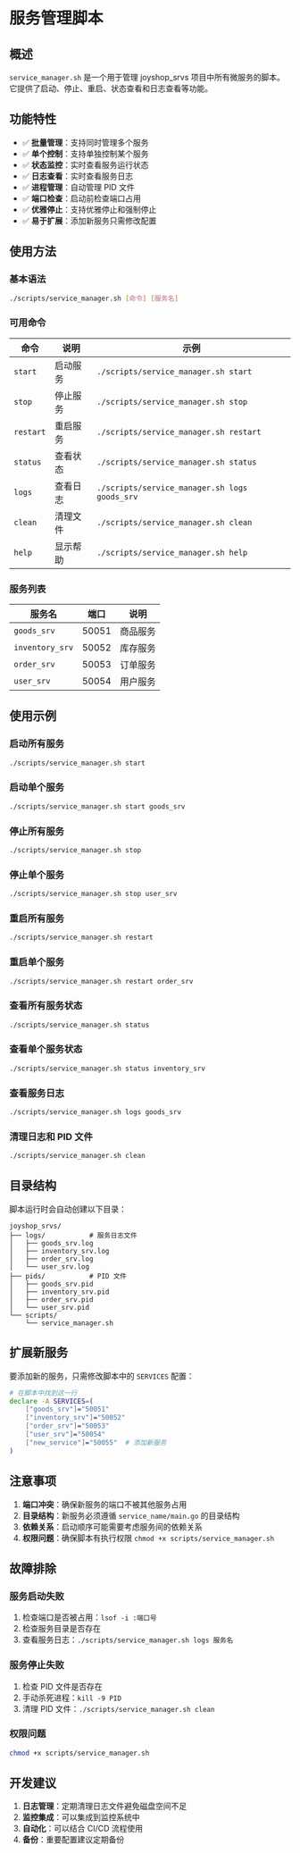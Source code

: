 # 服务管理脚本

## 概述

`service_manager.sh` 是一个用于管理 joyshop_srvs 项目中所有微服务的脚本。它提供了启动、停止、重启、状态查看和日志查看等功能。

## 功能特性

- ✅ **批量管理**：支持同时管理多个服务
- ✅ **单个控制**：支持单独控制某个服务
- ✅ **状态监控**：实时查看服务运行状态
- ✅ **日志查看**：实时查看服务日志
- ✅ **进程管理**：自动管理 PID 文件
- ✅ **端口检查**：启动前检查端口占用
- ✅ **优雅停止**：支持优雅停止和强制停止
- ✅ **易于扩展**：添加新服务只需修改配置

## 使用方法

### 基本语法

```bash
./scripts/service_manager.sh [命令] [服务名]
```

### 可用命令

| 命令      | 说明     | 示例                                          |
| --------- | -------- | --------------------------------------------- |
| `start`   | 启动服务 | `./scripts/service_manager.sh start`          |
| `stop`    | 停止服务 | `./scripts/service_manager.sh stop`           |
| `restart` | 重启服务 | `./scripts/service_manager.sh restart`        |
| `status`  | 查看状态 | `./scripts/service_manager.sh status`         |
| `logs`    | 查看日志 | `./scripts/service_manager.sh logs goods_srv` |
| `clean`   | 清理文件 | `./scripts/service_manager.sh clean`          |
| `help`    | 显示帮助 | `./scripts/service_manager.sh help`           |

### 服务列表

| 服务名          | 端口  | 说明     |
| --------------- | ----- | -------- |
| `goods_srv`     | 50051 | 商品服务 |
| `inventory_srv` | 50052 | 库存服务 |
| `order_srv`     | 50053 | 订单服务 |
| `user_srv`      | 50054 | 用户服务 |

## 使用示例

### 启动所有服务

```bash
./scripts/service_manager.sh start
```

### 启动单个服务

```bash
./scripts/service_manager.sh start goods_srv
```

### 停止所有服务

```bash
./scripts/service_manager.sh stop
```

### 停止单个服务

```bash
./scripts/service_manager.sh stop user_srv
```

### 重启所有服务

```bash
./scripts/service_manager.sh restart
```

### 重启单个服务

```bash
./scripts/service_manager.sh restart order_srv
```

### 查看所有服务状态

```bash
./scripts/service_manager.sh status
```

### 查看单个服务状态

```bash
./scripts/service_manager.sh status inventory_srv
```

### 查看服务日志

```bash
./scripts/service_manager.sh logs goods_srv
```

### 清理日志和 PID 文件

```bash
./scripts/service_manager.sh clean
```

## 目录结构

脚本运行时会自动创建以下目录：

```
joyshop_srvs/
├── logs/           # 服务日志文件
│   ├── goods_srv.log
│   ├── inventory_srv.log
│   ├── order_srv.log
│   └── user_srv.log
├── pids/           # PID 文件
│   ├── goods_srv.pid
│   ├── inventory_srv.pid
│   ├── order_srv.pid
│   └── user_srv.pid
└── scripts/
    └── service_manager.sh
```

## 扩展新服务

要添加新的服务，只需修改脚本中的 `SERVICES` 配置：

```bash
# 在脚本中找到这一行
declare -A SERVICES=(
    ["goods_srv"]="50051"
    ["inventory_srv"]="50052"
    ["order_srv"]="50053"
    ["user_srv"]="50054"
    ["new_service"]="50055"  # 添加新服务
)
```

## 注意事项

1. **端口冲突**：确保新服务的端口不被其他服务占用
2. **目录结构**：新服务必须遵循 `service_name/main.go` 的目录结构
3. **依赖关系**：启动顺序可能需要考虑服务间的依赖关系
4. **权限问题**：确保脚本有执行权限 `chmod +x scripts/service_manager.sh`

## 故障排除

### 服务启动失败

1. 检查端口是否被占用：`lsof -i :端口号`
2. 检查服务目录是否存在
3. 查看服务日志：`./scripts/service_manager.sh logs 服务名`

### 服务停止失败

1. 检查 PID 文件是否存在
2. 手动杀死进程：`kill -9 PID`
3. 清理 PID 文件：`./scripts/service_manager.sh clean`

### 权限问题

```bash
chmod +x scripts/service_manager.sh
```

## 开发建议

1. **日志管理**：定期清理日志文件避免磁盘空间不足
2. **监控集成**：可以集成到监控系统中
3. **自动化**：可以结合 CI/CD 流程使用
4. **备份**：重要配置建议定期备份
